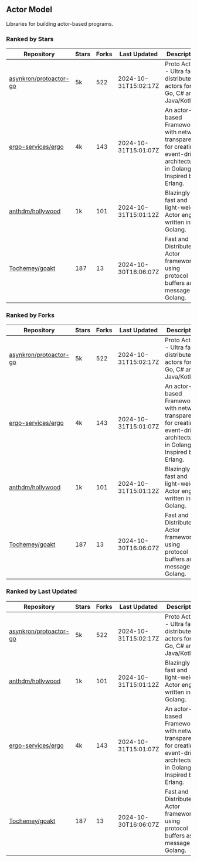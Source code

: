 ## Actor Model

Libraries for building actor-based programs.

### Ranked by Stars

| Repository | Stars | Forks | Last Updated | Description | 
|------------|-------|-------|--------------|-------------|
| [asynkron/protoactor-go](https://github.com/asynkron/protoactor-go) | 5k | 522 | 2024-10-31T15:02:17Z |  Proto Actor - Ultra fast distributed actors for Go, C# and Java/Kotlin. |
| [ergo-services/ergo](https://github.com/ergo-services/ergo) | 4k | 143 | 2024-10-31T15:01:07Z |  An actor-based Framework with network transparency for creating event-driven architecture in Golang. Inspired by Erlang. |
| [anthdm/hollywood](https://github.com/anthdm/hollywood) | 1k | 101 | 2024-10-31T15:01:12Z |  Blazingly fast and light-weight Actor engine written in Golang. |
| [Tochemey/goakt](https://github.com/Tochemey/goakt) | 187 | 13 | 2024-10-30T16:06:07Z |  Fast and Distributed Actor framework using protocol buffers as message for Golang. |

### Ranked by Forks

| Repository | Stars | Forks | Last Updated | Description | 
|------------|-------|-------|--------------|-------------|
| [asynkron/protoactor-go](https://github.com/asynkron/protoactor-go) | 5k | 522 | 2024-10-31T15:02:17Z |  Proto Actor - Ultra fast distributed actors for Go, C# and Java/Kotlin. |
| [ergo-services/ergo](https://github.com/ergo-services/ergo) | 4k | 143 | 2024-10-31T15:01:07Z |  An actor-based Framework with network transparency for creating event-driven architecture in Golang. Inspired by Erlang. |
| [anthdm/hollywood](https://github.com/anthdm/hollywood) | 1k | 101 | 2024-10-31T15:01:12Z |  Blazingly fast and light-weight Actor engine written in Golang. |
| [Tochemey/goakt](https://github.com/Tochemey/goakt) | 187 | 13 | 2024-10-30T16:06:07Z |  Fast and Distributed Actor framework using protocol buffers as message for Golang. |

### Ranked by Last Updated

| Repository | Stars | Forks | Last Updated | Description | 
|------------|-------|-------|--------------|-------------|
| [asynkron/protoactor-go](https://github.com/asynkron/protoactor-go) | 5k | 522 | 2024-10-31T15:02:17Z |  Proto Actor - Ultra fast distributed actors for Go, C# and Java/Kotlin. |
| [anthdm/hollywood](https://github.com/anthdm/hollywood) | 1k | 101 | 2024-10-31T15:01:12Z |  Blazingly fast and light-weight Actor engine written in Golang. |
| [ergo-services/ergo](https://github.com/ergo-services/ergo) | 4k | 143 | 2024-10-31T15:01:07Z |  An actor-based Framework with network transparency for creating event-driven architecture in Golang. Inspired by Erlang. |
| [Tochemey/goakt](https://github.com/Tochemey/goakt) | 187 | 13 | 2024-10-30T16:06:07Z |  Fast and Distributed Actor framework using protocol buffers as message for Golang. |


